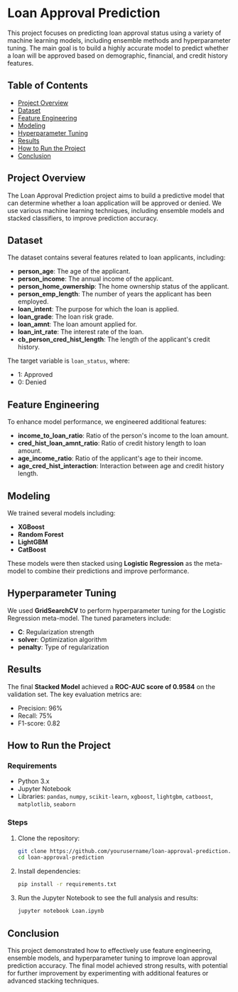 # Loan Approval Prediction

This project focuses on predicting loan approval status using a variety of machine learning models, including ensemble methods and hyperparameter tuning. The main goal is to build a highly accurate model to predict whether a loan will be approved based on demographic, financial, and credit history features.

## Table of Contents
- [Project Overview](#project-overview)
- [Dataset](#dataset)
- [Feature Engineering](#feature-engineering)
- [Modeling](#modeling)
- [Hyperparameter Tuning](#hyperparameter-tuning)
- [Results](#results)
- [How to Run the Project](#how-to-run-the-project)
- [Conclusion](#conclusion)

## Project Overview
The Loan Approval Prediction project aims to build a predictive model that can determine whether a loan application will be approved or denied. We use various machine learning techniques, including ensemble models and stacked classifiers, to improve prediction accuracy.

## Dataset
The dataset contains several features related to loan applicants, including:
- **person_age**: The age of the applicant.
- **person_income**: The annual income of the applicant.
- **person_home_ownership**: The home ownership status of the applicant.
- **person_emp_length**: The number of years the applicant has been employed.
- **loan_intent**: The purpose for which the loan is applied.
- **loan_grade**: The loan risk grade.
- **loan_amnt**: The loan amount applied for.
- **loan_int_rate**: The interest rate of the loan.
- **cb_person_cred_hist_length**: The length of the applicant's credit history.

The target variable is `loan_status`, where:
- 1: Approved
- 0: Denied

## Feature Engineering
To enhance model performance, we engineered additional features:
- **income_to_loan_ratio**: Ratio of the person's income to the loan amount.
- **cred_hist_loan_amnt_ratio**: Ratio of credit history length to loan amount.
- **age_income_ratio**: Ratio of the applicant's age to their income.
- **age_cred_hist_interaction**: Interaction between age and credit history length.

## Modeling
We trained several models including:
- **XGBoost**
- **Random Forest**
- **LightGBM**
- **CatBoost**

These models were then stacked using **Logistic Regression** as the meta-model to combine their predictions and improve performance.

## Hyperparameter Tuning
We used **GridSearchCV** to perform hyperparameter tuning for the Logistic Regression meta-model. The tuned parameters include:
- **C**: Regularization strength
- **solver**: Optimization algorithm
- **penalty**: Type of regularization

## Results
The final **Stacked Model** achieved a **ROC-AUC score of 0.9584** on the validation set. The key evaluation metrics are:
- Precision: 96%
- Recall: 75%
- F1-score: 0.82

## How to Run the Project
### Requirements
- Python 3.x
- Jupyter Notebook
- Libraries: `pandas`, `numpy`, `scikit-learn`, `xgboost`, `lightgbm`, `catboost`, `matplotlib`, `seaborn`

### Steps
1. Clone the repository:
    ```bash
    git clone https://github.com/yourusername/loan-approval-prediction.git
    cd loan-approval-prediction
    ```

2. Install dependencies:
    ```bash
    pip install -r requirements.txt
    ```

3. Run the Jupyter Notebook to see the full analysis and results:
    ```bash
    jupyter notebook Loan.ipynb
    ```

## Conclusion
This project demonstrated how to effectively use feature engineering, ensemble models, and hyperparameter tuning to improve loan approval prediction accuracy. The final model achieved strong results, with potential for further improvement by experimenting with additional features or advanced stacking techniques.
